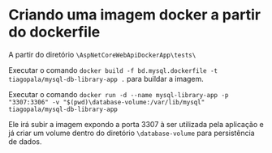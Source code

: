 # Criando uma imagem docker a partir do dockerfile

A partir do diretório ```\AspNetCoreWebApiDockerApp\tests\```

Executar o comando ```docker build -f bd.mysql.dockerfile -t tiagopala/mysql-db-library-app .``` para buildar a imagem.

Executar o comando ```docker run -d --name mysql-library-app -p "3307:3306" -v "$(pwd)\database-volume:/var/lib/mysql" tiagopala/mysql-db-library-app```

Ele irá subir a imagem expondo a porta 3307 à ser utilizada pela aplicação e já criar um volume dentro do diretório ```\database-volume``` para persistência de dados.